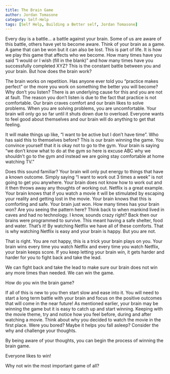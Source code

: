```yaml
---
title: The Brain Game
author: Jordan Tomasone
category: Self-Help
tags: [Self Help, Building a Better self, Jordan Tomasone]
---
```

Every day is a battle... a battle against your brain. Some of us are aware of this battle, others have yet to become aware. Think of your brain as a game.
A game that can be won but it can also be lost. This is part of life. It is how we play this game that affects who we become.
How many times have you said “I would or I wish (fill in the blank)” and how many times have you successfully completed XYZ? This is the constant battle between you and your brain. But how does the brain work?

The brain works on repetition. Has anyone ever told you “practice makes perfect” or the more you work on something the better you will become?
Why don’t you listen? There is an underlying cause for this and you are not at fault.
The reason you don’t listen is due to the fact that practice is not comfortable. Our brain craves comfort and our brain likes to solve problems. When you are solving problems, you are uncomfortable. Your brain will only go so far until it shuts down due to overload. Everyone wants to feel good about themselves and our brain will do anything to get that feeling.

It will make things up like, “I want to be active but I don’t have time”. Who has said this to themselves before? This is our brain winning the game. You convince yourself that it is okay not to go to the gym. Your brain is saying “we don’t know what to do at the gym so here is excuse ABC why we shouldn’t go to the gym and instead we are going stay comfortable at home watching TV.”

Does this sound familiar? Your brain will only put energy to things that have a known outcome. Simply saying “I want to work out 3 times a week” is not going to get you anywhere. Your brain does not know how to work out and it then throws away any thoughts of working out.
Netflix is a great example. Your brain knows that if you watch a movie it will be stimulated by escaping your reality and getting lost in the movie. Your brain knows that this is comforting and safe. Your brain just won. How many times has your brain won? Are you seeing the pattern here?
Think back to when mankind lived in caves and had no technology. I know, sounds crazy right? Back then our brains were programmed to survive. This meant having a safe shelter, food and water. That’s it! By watching Netflix we have all of these comforts. That is why watching Netflix is easy and your brain is happy. But you are not.

That is right. You are not happy, this is a trick your brain plays on you.
Your brain wins every time you watch Netflix and every time you watch Netflix, your brain keeps score. If you keep letting your brain win, it gets harder and harder for you to fight back and take the lead.

We can fight back and take the lead to make sure our brain does not win any more times than needed. We can win the game.

How do you win the brain game?

If all of this is new to you then start slow and ease into it.
You will need to start a long term battle with your brain and focus on the positive outcomes that will come in the near future!
As mentioned earlier, your brain may be winning the game but it is easy to catch up and start winning.
Keeping with the movie theme, try and notice how you feel before, during and after watching a movie.
Think about why you decided to watch the movie in the first place. Were you bored? Maybe it helps you fall asleep?
Consider the why and challenge your thoughts.

By being aware of your thoughts, you can begin the process of winning the brain game.

Everyone likes to win!

Why not win the most important game of all?
